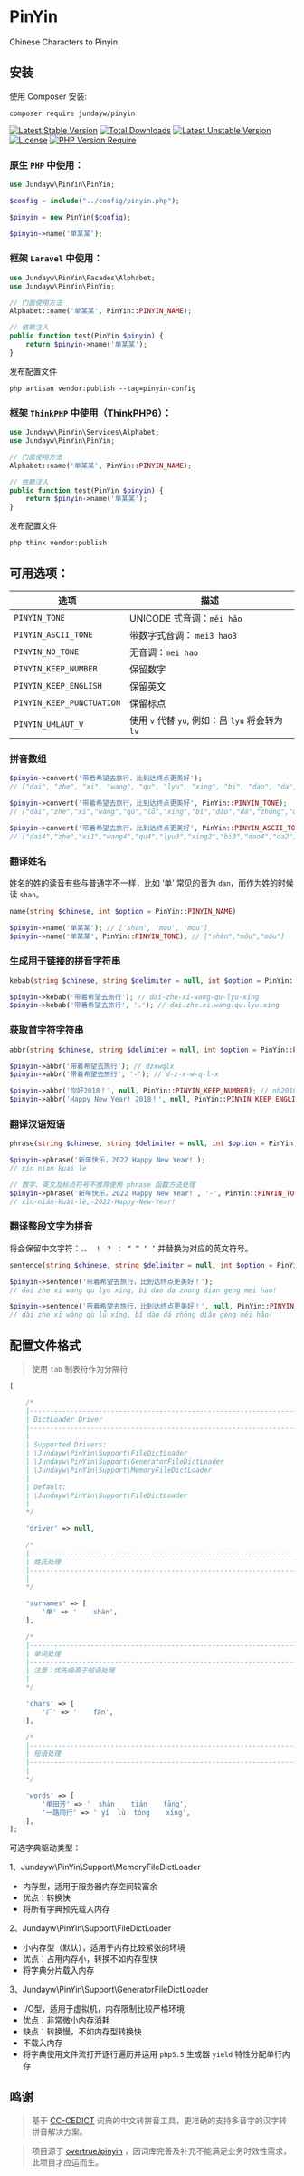 # PinYin

Chinese Characters to Pinyin.

## 安装

使用 Composer 安装:

```shell
composer require jundayw/pinyin
```

[![Latest Stable Version](https://poser.pugx.org/jundayw/pinyin/v)](https://packagist.org/packages/jundayw/pinyin)
[![Total Downloads](https://poser.pugx.org/jundayw/pinyin/downloads)](https://packagist.org/packages/jundayw/pinyin)
[![Latest Unstable Version](https://poser.pugx.org/jundayw/pinyin/v/unstable)](https://packagist.org/packages/jundayw/pinyin)
[![License](https://poser.pugx.org/jundayw/pinyin/license)](https://packagist.org/packages/jundayw/pinyin)
[![PHP Version Require](https://poser.pugx.org/jundayw/pinyin/require/php)](https://packagist.org/packages/jundayw/pinyin)

### 原生 `PHP` 中使用：

```php
use Jundayw\PinYin\PinYin;

$config = include("../config/pinyin.php");

$pinyin = new PinYin($config);

$pinyin->name('单某某');
```

### 框架 `Laravel` 中使用：

```php
use Jundayw\PinYin\Facades\Alphabet;
use Jundayw\PinYin\PinYin;

// 门面使用方法
Alphabet::name('单某某', PinYin::PINYIN_NAME);

// 依赖注入
public function test(PinYin $pinyin) {
    return $pinyin->name('单某某');
}
```

发布配置文件

```shell
php artisan vendor:publish --tag=pinyin-config
```

### 框架 `ThinkPHP` 中使用（ThinkPHP6）：

```php
use Jundayw\PinYin\Services\Alphabet;
use Jundayw\PinYin\PinYin;

// 门面使用方法
Alphabet::name('单某某', PinYin::PINYIN_NAME);

// 依赖注入
public function test(PinYin $pinyin) {
    return $pinyin->name('单某某');
}
```

发布配置文件

```shell
php think vendor:publish
```

## 可用选项：

| 选项                        | 描述                                   |
|---------------------------|--------------------------------------|
| `PINYIN_TONE`             | UNICODE 式音调：`měi hǎo`                |
| `PINYIN_ASCII_TONE`       | 带数字式音调：  `mei3 hao3`                 |
| `PINYIN_NO_TONE`          | 无音调：`mei hao`                        | 
| `PINYIN_KEEP_NUMBER`      | 保留数字                                 | 
| `PINYIN_KEEP_ENGLISH`     | 保留英文                                 | 
| `PINYIN_KEEP_PUNCTUATION` | 保留标点                                 | 
| `PINYIN_UMLAUT_V`         | 使用 `v` 代替 `yu`, 例如：吕 `lyu` 将会转为 `lv` |

### 拼音数组

```php
$pinyin->convert('带着希望去旅行，比到达终点更美好');
// ["dai", "zhe", "xi", "wang", "qu", "lyu", "xing", "bi", "dao", "da", "zhong", "dian", "geng", "mei", "hao"]

$pinyin->convert('带着希望去旅行，比到达终点更美好', PinYin::PINYIN_TONE);
// ["dài","zhe","xī","wàng","qù","lǚ","xíng","bǐ","dào","dá","zhōng","diǎn","gèng","měi","hǎo"]

$pinyin->convert('带着希望去旅行，比到达终点更美好', PinYin::PINYIN_ASCII_TONE);
// ["dai4","zhe","xi1","wang4","qu4","lyu3","xing2","bi3","dao4","da2","zhong1","dian3","geng4","mei3","hao3"]
```

### 翻译姓名

姓名的姓的读音有些与普通字不一样，比如 ‘单’ 常见的音为 `dan`，而作为姓的时候读 `shan`。

```php
name(string $chinese, int $option = PinYin::PINYIN_NAME)
```

```php
$pinyin->name('单某某'); // ['shan', 'mou', 'mou']
$pinyin->name('单某某', PinYin::PINYIN_TONE); // ["shàn","mǒu","mǒu"]
```

### 生成用于链接的拼音字符串

```php
kebab(string $chinese, string $delimiter = null, int $option = PinYin::PINYIN_DEFAULT  | PinYin::PINYIN_KEEP_NUMBER | PinYin::PINYIN_KEEP_ENGLISH)
```

```php
$pinyin->kebab('带着希望去旅行'); // dai-zhe-xi-wang-qu-lyu-xing
$pinyin->kebab('带着希望去旅行', '.'); // dai.zhe.xi.wang.qu.lyu.xing
```

### 获取首字符字符串

```php
abbr(string $chinese, string $delimiter = null, int $option = PinYin::PINYIN_DEFAULT | PinYin::PINYIN_NO_TONE)
```

```php
$pinyin->abbr('带着希望去旅行'); // dzxwqlx
$pinyin->abbr('带着希望去旅行', '-'); // d-z-x-w-q-l-x

$pinyin->abbr('你好2018！', null, PinYin::PINYIN_KEEP_NUMBER); // nh2018
$pinyin->abbr('Happy New Year! 2018！', null, PinYin::PINYIN_KEEP_ENGLISH); // HNY2018
```

### 翻译汉语短语

```php
phrase(string $chinese, string $delimiter = null, int $option = PinYin::PINYIN_DEFAULT)
```

```php
$pinyin->phrase('新年快乐，2022 Happy New Year!');
// xin nian kuai le

// 数字、英文及标点符号不推荐使用 phrase 函数方法处理
$pinyin->phrase('新年快乐，2022 Happy New Year!', '-', PinYin::PINYIN_TONE | PinYin::PINYIN_KEEP_PUNCTUATION | PinYin::PINYIN_KEEP_ENGLISH | PinYin::PINYIN_KEEP_NUMBER);
// xīn-nián-kuài-lè,-2022-Happy-New-Year!
```

### 翻译整段文字为拼音

将会保留中文字符：`，。 ！ ？ ： “ ” ‘ ’` 并替换为对应的英文符号。

```php
sentence(string $chinese, string $delimiter = null, int $option = PinYin::PINYIN_NO_TONE | PinYin::PINYIN_KEEP_PUNCTUATION | PinYin::PINYIN_KEEP_ENGLISH | PinYin::PINYIN_KEEP_NUMBER)
```

```php
$pinyin->sentence('带着希望去旅行，比到达终点更美好！');
// dai zhe xi wang qu lyu xing, bi dao da zhong dian geng mei hao!

$pinyin->sentence('带着希望去旅行，比到达终点更美好！', null, PinYin::PINYIN_TONE);
// dài zhe xī wàng qù lǚ xíng, bǐ dào dá zhōng diǎn gèng měi hǎo!
```

## 配置文件格式

> 使用 `tab` 制表符作为分隔符

```php
[

    /*
    |--------------------------------------------------------------------------
    | DictLoader Driver
    |--------------------------------------------------------------------------
    |
    | Supported Drivers:
    | \Jundayw\PinYin\Support\FileDictLoader
    | \Jundayw\PinYin\Support\GeneratorFileDictLoader
    | \Jundayw\PinYin\Support\MemoryFileDictLoader
    |
    | Default:
    | \Jundayw\PinYin\Support\FileDictLoader
    |
    */

    'driver' => null,

    /*
    |--------------------------------------------------------------------------
    | 姓氏处理
    |--------------------------------------------------------------------------
    |
    */

    'surnames' => [
        '单' => '	shàn',
    ],

    /*
    |--------------------------------------------------------------------------
    | 单词处理
    |--------------------------------------------------------------------------
    | 注意：优先级高于短语处理
    |
    */

    'chars' => [
        '⺁' => '	fǎn',
    ],

    /*
    |--------------------------------------------------------------------------
    | 短语处理
    |--------------------------------------------------------------------------
    |
    */

    'words' => [
        '单田芳' => '	shàn	tián	fāng',
        '一路同行' => '	yí	lù	tóng	xíng',
    ],
];
```

可选字典驱动类型：

1、Jundayw\PinYin\Support\MemoryFileDictLoader

- 内存型，适用于服务器内存空间较富余
- 优点：转换快
- 将所有字典预先载入内存

2、Jundayw\PinYin\Support\FileDictLoader

- 小内存型（默认），适用于内存比较紧张的环境
- 优点：占用内存小，转换不如内存型快
- 将字典分片载入内存

3、Jundayw\PinYin\Support\GeneratorFileDictLoader

- I/O型，适用于虚拟机，内存限制比较严格环境
- 优点：非常微小内存消耗
- 缺点：转换慢，不如内存型转换快
- 不载入内存
- 将字典使用文件流打开逐行遍历并运用 `php5.5` 生成器 `yield` 特性分配单行内存

## 鸣谢

> 基于 [CC-CEDICT](http://cc-cedict.org/wiki/) 词典的中文转拼音工具，更准确的支持多音字的汉字转拼音解决方案。

> 项目源于 [overtrue/pinyin](https://github.com/overtrue/pinyin) ，因词库完善及补充不能满足业务时效性需求，此项目才应运而生。

